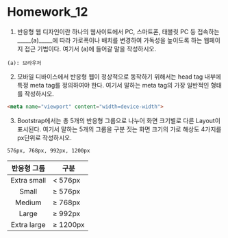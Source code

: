 # Homework_12

1. 반응형 웹 디자인이란 하나의 웹사이트에서 PC, 스마트폰, 태블릿 PC 등 접속하는 _____(a)_____에 따라 가로폭이나 배치를 변경하여 가독성을 높이도록 하는 웹페이지 접근 기법이다. 여기서 (a)에 들어갈 말을 작성하시오.   

```
(a): 브라우저
```



2. 모바일 디바이스에서 반응형 웹이 정상적으로 동작하기 위해서는 head tag 내부에 특정 meta tag를 정의하여야 한다. 여기서 말하는 meta tag의 가장 일반적인 형태를 작성하시오.  

```html
<meta name="viewport" content="width=device-width">
```



3. Bootstrap에서는 총 5개의 반응형 그룹으로 나누어 화면 크기별로 다른 Layout이 표시된다. 여기서 말하는 5개의 그룹을 구분 짓는 화면 크기의 가로 해상도 4가지를 px단위로 작성하시오.    

```
576px, 768px, 992px, 1200px
```

| 반응형 그룹 | 구분     |
| :---------: | -------- |
| Extra small | < 576px  |
|    Small    | ≥ 576px  |
|   Medium    | ≥ 768px  |
|    Large    | ≥ 992px  |
| Extra large | ≥ 1200px |

